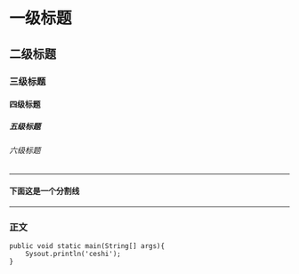 # 一级标题
## 二级标题
### 三级标题
#### 四级标题
##### 五级标题
###### 六级标题



---
#### 下面这是一个分割线

---

### 正文
```
public void static main(String[] args){  
    Sysout.println('ceshi');
}
```


